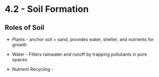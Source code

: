 # 4\.2 - Soil Formation

## **Roles of Soil**

- Plants - anchor soil + sand, provides water, shelter, and nutrients for growth

- Water - Filters rainwater and runoff by trapping pollutants in pore spaces

- Nutrient Recycling -